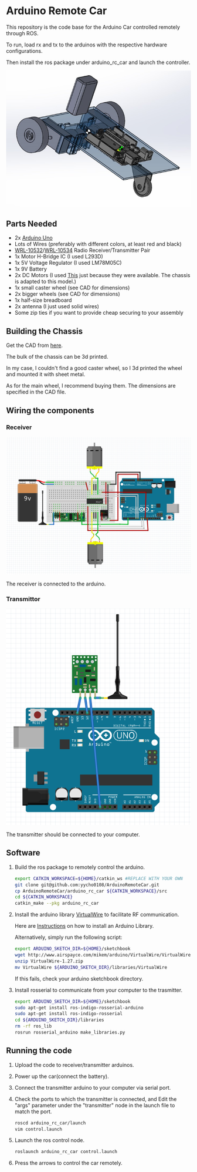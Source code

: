 # Arduino Remote Car

This repository is the code base for the Arduino Car controlled remotely through ROS.

To run, load rx and tx to the arduinos with the respective hardware configurations.

Then install the ros package under arduino_rc_car and launch the controller.

![Car](images/carasm.JPG)

## Parts Needed

- 2x [Arduino Uno](https://www.sparkfun.com/products/11021)
- Lots of Wires (preferably with different colors, at least red and black)
- [WRL-10532](https://www.sparkfun.com/products/10532)/[WRL-10534](https://www.sparkfun.com/products/10534) Radio Receiver/Transmitter Pair
- 1x Motor H-Bridge IC (I used L293D)
- 1x 5V Voltage Regulator (I used LM78M05C)
- 1x 9V Battery
- 2x DC Motors (I used [This](http://www.vigorprecision.com.hk/ProductList.Asp?SortID=1) just because they were available. The chassis is adapted to this model.)
- 1x small caster wheel (see CAD for dimensions)
- 2x bigger wheels (see CAD for dimensions)
- 1x half-size breadboard
- 2x antenna (I just used solid wires)
- Some zip ties if you want to provide cheap securing to your assembly

## Building the Chassis

Get the CAD from [here](https://drive.google.com/open?id=0B75j6bliWwyTUGZSWWZrYkl3Mnc).

The bulk of the chassis can be 3d printed.

In my case, I couldn't find a good caster wheel, so I 3d printed the wheel and mounted it with sheet metal.

As for the main wheel, I recommend buying them. The dimensions are specified in the CAD file.

## Wiring the components

### Receiver

![RX](images/wiring_rx.png)

The receiver is connected to the arduino.

### Transmittor

![TX](images/wiring_tx.png)

The transmitter should be connected to your computer.

## Software

1. Build the ros package to remotely control the arduino.
   ```bash
   export CATKIN_WORKSPACE=${HOME}/catkin_ws #REPLACE WITH YOUR OWN
   git clone git@github.com:yycho0108/ArduinoRemoteCar.git
   cp ArduinoRemoteCar/arduino_rc_car ${CATKIN_WORKSPACE}/src
   cd ${CATKIN_WORKSPACE}
   catkin_make --pkg arduino_rc_car
   ```

2. Install the arduino library [VirtualWire](https://www.pjrc.com/teensy/td_libs_VirtualWire.html) to facilitate RF communication.

   Here are [Instructions](https://www.arduino.cc/en/Guide/Libraries) on how to install an Arduino Library.

   Alternatively, simply run the following script: 

   ```bash
   export ARDUINO_SKETCH_DIR=${HOME}/sketchbook
   wget http://www.airspayce.com/mikem/arduino/VirtualWire/VirtualWire-1.27.zip
   unzip VirtualWire-1.27.zip
   mv VirtualWire ${ARDUINO_SKETCH_DIR}/libraries/VirtualWire
   ```

   If this fails, check your arduino sketchbook directory.

3. Install rosserial to communicate from your computer to the trasmitter. 

   ```bash
   export ARDUINO_SKETCH_DIR=${HOME}/sketchbook
   sudo apt-get install ros-indigo-rosserial-arduino
   sudo apt-get install ros-indigo-rosserial 
   cd ${ARDUINO_SKETCH_DIR}/libraries
   rm -rf ros_lib
   rosrun rosserial_arduino make_libraries.py 
   ```

## Running the code

1. Upload the code to receiver/transmitter arduinos.
2. Power up the car(connect the battery).
3. Connect the transmitter arduino to your computer via serial port.
4. Check the ports to which the transmitter is connected,
   and Edit the "args" parameter under the "transmitter" node in the launch file to match the port. 

   ```bash
   roscd arduino_rc_car/launch
   vim control.launch
   ```

5. Launch the ros control node.

   ```bash
   roslaunch arduino_rc_car control.launch
   ```

6. Press the arrows to control the car remotely. 
